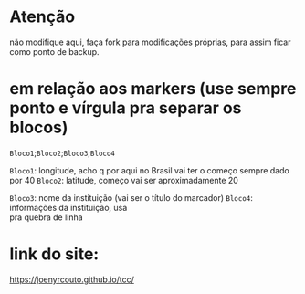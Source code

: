 # Atenção
não modifique aqui, faça fork para modificações próprias, para assim ficar como ponto de backup.

# em relação aos markers (use sempre ponto e vírgula pra separar os blocos)

`Bloco1`;`Bloco2`;`Bloco3`;`Bloco4`

`Bloco1`: longitude, acho q por aqui no Brasil vai ter o começo sempre dado por 40
`Bloco2`: latitude, começo vai ser aproximadamente 20

`Bloco3`: nome da instituição (vai ser o título do marcador)
`Bloco4`: informações da instituição, usa <br> pra quebra de linha

# link do site:
https://joenyrcouto.github.io/tcc/
